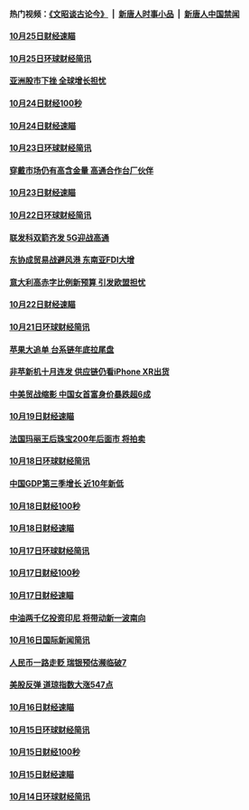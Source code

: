 #### 热门视频：[《文昭谈古论今》](https://github.com/gfw-breaker/wenzhao/blob/master/README.md?t=10260932) &nbsp;|&nbsp; [新唐人时事小品](https://github.com/gfw-breaker/ntdtv-comedy/blob/master/README.md?t=10260932) &nbsp;|&nbsp; [新唐人中国禁闻](https://github.com/gfw-breaker/ntdtv-news/blob/master/README.md?t=10260932)

#### [10月25日财经速瞄](../pages/news208/a1396828.md?t=10260932) 

#### [10月25日环球财经简讯](../pages/news208/a1396771.md?t=10260932) 

#### [亚洲股市下挫 全球增长担忧](../pages/news208/a1396757.md?t=10260932) 

#### [10月24日财经100秒](../pages/news208/a1396750.md?t=10260932) 

#### [10月24日财经速瞄](../pages/news208/a1396676.md?t=10260932) 

#### [10月23日环球财经简讯](../pages/news208/a1396638.md?t=10260932) 

#### [穿戴市场仍有高含金量 高通合作台厂伙伴](../pages/news208/a1396618.md?t=10260932) 

#### [10月23日财经速瞄](../pages/news208/a1396523.md?t=10260932) 

#### [10月22日环球财经简讯](../pages/news208/a1396479.md?t=10260932) 

#### [联发科双箭齐发 5G迎战高通](../pages/news208/a1396463.md?t=10260932) 

#### [东协成贸易战避风港 东南亚FDI大增](../pages/news208/a1396462.md?t=10260932) 

#### [意大利高赤字比例新预算 引发欧盟担忧](../pages/news208/a1396344.md?t=10260932) 

#### [10月22日财经速瞄](../pages/news208/a1396383.md?t=10260932) 

#### [10月21日环球财经简讯](../pages/news208/a1396338.md?t=10260932) 

#### [苹果大追单 台系链年底拉尾盘](../pages/news208/a1396320.md?t=10260932) 

#### [非苹新机十月连发 供应链仍看iPhone XR出货](../pages/news208/a1396220.md?t=10260932) 

#### [中美贸战缩影 中国女首富身价暴跌超6成](../pages/news208/a1396150.md?t=10260932) 

#### [10月19日财经速瞄](../pages/news208/a1396078.md?t=10260932) 

#### [法国玛丽王后珠宝200年后面市 将拍卖](../pages/news208/a1396074.md?t=10260932) 

#### [10月18日环球财经简讯](../pages/news208/a1396037.md?t=10260932) 

#### [中国GDP第三季增长 近10年新低](../pages/news208/a1396032.md?t=10260932) 

#### [10月18日财经100秒](../pages/news208/a1396017.md?t=10260932) 

#### [10月18日财经速瞄](../pages/news208/a1395923.md?t=10260932) 

#### [10月17日环球财经简讯](../pages/news208/a1395879.md?t=10260932) 

#### [10月17日财经100秒](../pages/news208/a1395862.md?t=10260932) 

#### [10月17日财经速瞄](../pages/news208/a1395794.md?t=10260932) 

#### [中油两千亿投资印尼 将带动新一波南向](../pages/news208/a1395728.md?t=10260932) 

#### [10月16日国际新闻简讯](../pages/news208/a1395726.md?t=10260932) 

#### [人民币一路走贬 瑞银预估濒临破7](../pages/news208/a1395619.md?t=10260932) 

#### [美股反弹 道琼指数大涨547点](../pages/news208/a1395665.md?t=10260932) 

#### [10月16日财经速瞄](../pages/news208/a1395646.md?t=10260932) 

#### [10月15日环球财经简讯](../pages/news208/a1395588.md?t=10260932) 

#### [10月15日财经100秒](../pages/news208/a1395569.md?t=10260932) 

#### [10月15日财经速瞄](../pages/news208/a1395499.md?t=10260932) 

#### [10月14日环球财经简讯](../pages/news208/a1395446.md?t=10260932) 

